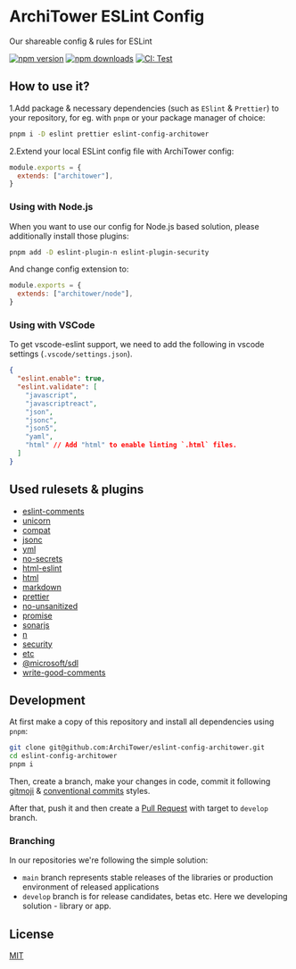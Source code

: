 # ArchiTower ESLint Config

Our shareable config & rules for ESLint

[![npm version][npm-version-src]][npm-version-href]
[![npm downloads][npm-downloads-src]][npm-downloads-href]
[![CI: Test][github-actions-src]][github-actions-href]

## How to use it?

1.Add package & necessary dependencies (such as `ESlint` & `Prettier`) to your
repository, for eg. with `pnpm` or your package manager of choice:

```bash
pnpm i -D eslint prettier eslint-config-architower
```

2.Extend your local ESLint config file with ArchiTower config:

```js
module.exports = {
  extends: ["architower"],
}
```

### Using with Node.js

When you want to use our config for Node.js based solution, please additionally
install those plugins:

```bash
pnpm add -D eslint-plugin-n eslint-plugin-security
```

And change config extension to:

```js
module.exports = {
  extends: ["architower/node"],
}
```

### Using with VSCode

To get vscode-eslint support, we need to add the following in vscode settings
(`.vscode/settings.json`).

```json
{
  "eslint.enable": true,
  "eslint.validate": [
    "javascript",
    "javascriptreact",
    "json",
    "jsonc",
    "json5",
    "yaml",
    "html" // Add "html" to enable linting `.html` files.
  ]
}
```

## Used rulesets & plugins

- [eslint-comments](https://github.com/mysticatea/eslint-plugin-eslint-comments)
- [unicorn](https://github.com/sindresorhus/eslint-plugin-unicorn)
- [compat](https://github.com/amilajack/eslint-plugin-compat)
- [jsonc](https://github.com/ota-meshi/eslint-plugin-jsonc)
- [yml](https://github.com/ota-meshi/eslint-plugin-yml)
- [no-secrets](https://github.com/nickdeis/eslint-plugin-no-secrets)
- [html-eslint](https://yeonjuan.github.io/html-eslint/docs)
- [html](https://github.com/BenoitZugmeyer/eslint-plugin-html)
- [markdown](https://github.com/eslint/eslint-plugin-markdown)
- [prettier](https://github.com/prettier/eslint-plugin-prettier#recommended-configuration)
- [no-unsanitized](https://github.com/mozilla/eslint-plugin-no-unsanitized)
- [promise](https://github.com/eslint-community/eslint-plugin-promise)
- [sonarjs](https://github.com/SonarSource/eslint-plugin-sonarjs)
- [n](https://github.com/eslint-community/eslint-plugin-n)
- [security](https://github.com/eslint-community/eslint-plugin-security)
- [etc](https://github.com/cartant/eslint-plugin-etc)
- [@microsoft/sdl](https://github.com/microsoft/eslint-plugin-sdl)
- [write-good-comments](https://github.com/kantord/eslint-plugin-write-good-comments)

## Development

At first make a copy of this repository and install all dependencies using
`pnpm`:

```bash
git clone git@github.com:ArchiTower/eslint-config-architower.git
cd eslint-config-architower
pnpm i
```

Then, create a branch, make your changes in code, commit it following
[gitmoji](https://gitmoji.dev/) &
[conventional commits](https://www.conventionalcommits.org/en/v1.0.0/) styles.

After that, push it and then create a
[Pull Request](https://github.com/ArchiTower/eslint-config-architower/pulls)
with target to `develop` branch.

### Branching

In our repositories we're following the simple solution:

- `main` branch represents stable releases of the libraries or production
  environment of released applications
- `develop` branch is for release candidates, betas etc. Here we developing
  solution - library or app.

## License

[MIT](./LICENSE.md)

<!-- Badges -->

[npm-version-src]:
  https://img.shields.io/npm/v/eslint-config-architower?style=flat-square
[npm-version-href]: https://npmjs.com/package/eslint-config-architower
[npm-downloads-src]:
  https://img.shields.io/npm/dm/eslint-config-architower?style=flat-square
[npm-downloads-href]: https://npmjs.com/package/eslint-config-architower
[github-actions-src]:
  https://img.shields.io/github/actions/workflow/status/ArchiTower/eslint-config-architower/release.yml?branch=main&style=flat-square
[github-actions-href]:
  https://github.com/ArchiTower/eslint-config-architower/actions/workflows/release.yml
